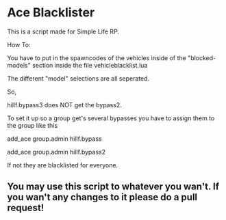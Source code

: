 # Ace Blacklister

This is a script made for Simple Life RP.


How To:

You have to put in the spawncodes of the vehicles inside of the "blocked-models" section inside the file vehicleblacklist.lua

The different "model" selections are all seperated. 

So, 

hillf.bypass3 does NOT get the bypass2. 



To set it up so a group get's several bypasses you have to assign them to the group like this


add_ace group.admin hillf.bypass

add_ace group.admin hillf.bypass2



If not they are blacklisted for everyone.



## You may use this script to whatever you wan't. If you wan't any changes to it please do a pull request! ## 
